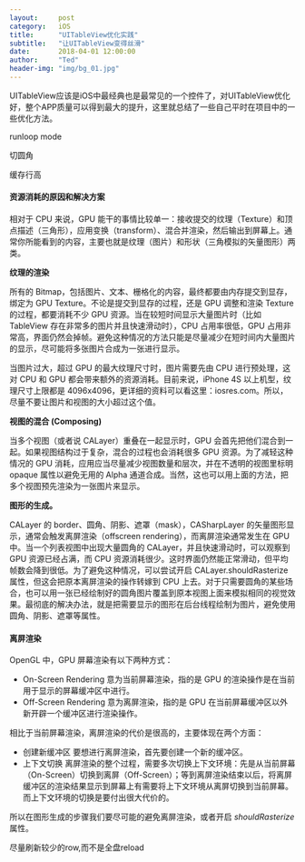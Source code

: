 ```yaml
---
layout:     post
category:   iOS
title:      "UITableView优化实践"
subtitle:   "让UITableView变得丝滑"
date:       2018-04-01 12:00:00
author:     "Ted"
header-img: "img/bg_01.jpg"
---
```


UITableView应该是iOS中最经典也是最常见的一个控件了，对UITableView优化好，整个APP质量可以得到最大的提升，这里就总结了一些自己平时在项目中的一些优化方法。



runloop mode

切圆角

缓存行高



#### 资源消耗的原因和解决方案

相对于 CPU 来说，GPU 能干的事情比较单一：接收提交的纹理（Texture）和顶点描述（三角形），应用变换（transform）、混合并渲染，然后输出到屏幕上。通常你所能看到的内容，主要也就是纹理（图片）和形状（三角模拟的矢量图形）两类。

**纹理的渲染**

所有的 Bitmap，包括图片、文本、栅格化的内容，最终都要由内存提交到显存，绑定为 GPU Texture。不论是提交到显存的过程，还是 GPU 调整和渲染 Texture 的过程，都要消耗不少 GPU 资源。当在较短时间显示大量图片时（比如 TableView 存在非常多的图片并且快速滑动时），CPU 占用率很低，GPU 占用非常高，界面仍然会掉帧。避免这种情况的方法只能是尽量减少在短时间内大量图片的显示，尽可能将多张图片合成为一张进行显示。

当图片过大，超过 GPU 的最大纹理尺寸时，图片需要先由 CPU 进行预处理，这对 CPU 和 GPU 都会带来额外的资源消耗。目前来说，iPhone 4S 以上机型，纹理尺寸上限都是 4096x4096，更详细的资料可以看这里：iosres.com。所以，尽量不要让图片和视图的大小超过这个值。

**视图的混合 (Composing)**

当多个视图（或者说 CALayer）重叠在一起显示时，GPU 会首先把他们混合到一起。如果视图结构过于复杂，混合的过程也会消耗很多 GPU 资源。为了减轻这种情况的 GPU 消耗，应用应当尽量减少视图数量和层次，并在不透明的视图里标明 opaque 属性以避免无用的 Alpha 通道合成。当然，这也可以用上面的方法，把多个视图预先渲染为一张图片来显示。

**图形的生成。**

CALayer 的 border、圆角、阴影、遮罩（mask），CASharpLayer 的矢量图形显示，通常会触发离屏渲染（offscreen rendering），而离屏渲染通常发生在 GPU 中。当一个列表视图中出现大量圆角的 CALayer，并且快速滑动时，可以观察到 GPU 资源已经占满，而 CPU 资源消耗很少。这时界面仍然能正常滑动，但平均帧数会降到很低。为了避免这种情况，可以尝试开启 CALayer.shouldRasterize 属性，但这会把原本离屏渲染的操作转嫁到 CPU 上去。对于只需要圆角的某些场合，也可以用一张已经绘制好的圆角图片覆盖到原本视图上面来模拟相同的视觉效果。最彻底的解决办法，就是把需要显示的图形在后台线程绘制为图片，避免使用圆角、阴影、遮罩等属性。

#### 离屏渲染

OpenGL 中，GPU 屏幕渲染有以下两种方式：

- On-Screen Rendering 意为当前屏幕渲染，指的是 GPU 的渲染操作是在当前用于显示的屏幕缓冲区中进行。
- Off-Screen Rendering 意为离屏渲染，指的是 GPU 在当前屏幕缓冲区以外新开辟一个缓冲区进行渲染操作。

相比于当前屏幕渲染，离屏渲染的代价是很高的，主要体现在两个方面：

- 创建新缓冲区 要想进行离屏渲染，首先要创建一个新的缓冲区。
- 上下文切换 离屏渲染的整个过程，需要多次切换上下文环境：先是从当前屏幕（On-Screen）切换到离屏（Off-Screen）；等到离屏渲染结束以后，将离屏缓冲区的渲染结果显示到屏幕上有需要将上下文环境从离屏切换到当前屏幕。而上下文环境的切换是要付出很大代价的。

所以在图形生成的步骤我们要尽可能的避免离屏渲染，或者开启 *shouldRasterize* 属性。





尽量刷新较少的row,而不是全盘reload

